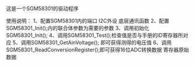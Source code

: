 这是一个SGM58301的驱动程序


使用说明：
1、配置SGM58301内的端口 I2C外设 底层通讯函数
2、配置SGM58301_Init();内的联合体参数为需要的参数
3、调用初始化SGM58301_Init();
4、调用SGM58301_Test();检查值是否与手册的ID寄存器所对应
5、调用SGM58301_GetAinVoltage(); 即可获得测得的电压值
6、调用SGM58301_ReadConversionRegister();即可获得16位ADC转换数据 寄存器原始数据
